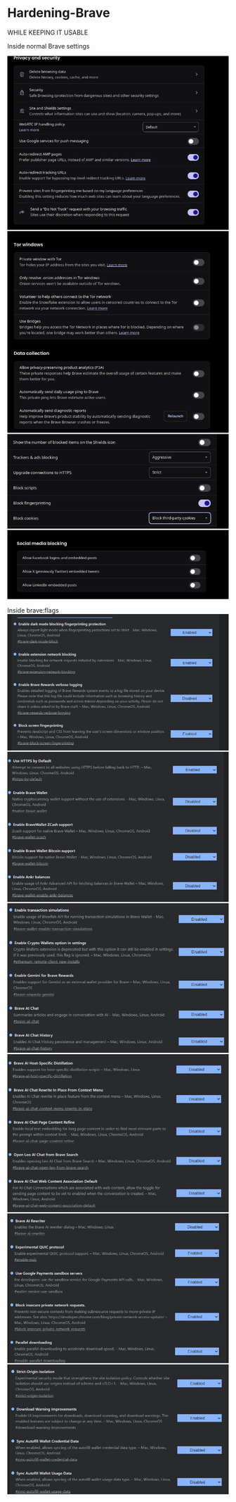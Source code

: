 # Hardening-Brave

WHILE KEEPING IT USABLE

Inside normal Brave settings

![Getting it more private, WHILE BEING USABLE](Images/privacy-security1.png)
![Removing TOR and data colllection](Images/privacy-security2.png)
![Increasing the enchancements of Brave Shields](Images/shields1.png)
![Deactivating social media blocking](Images/shields2.png)

Inside brave:flags
![shit](Images/brave-flags1.jpeg)
![shit](Images/brave-flags2.jpeg)
![shit](Images/brave-flags3.jpeg)
![shit](Images/brave-flags4.jpeg)
![shit](Images/brave-flags5.jpeg)
![shit](Images/brave-flags6.jpeg)
